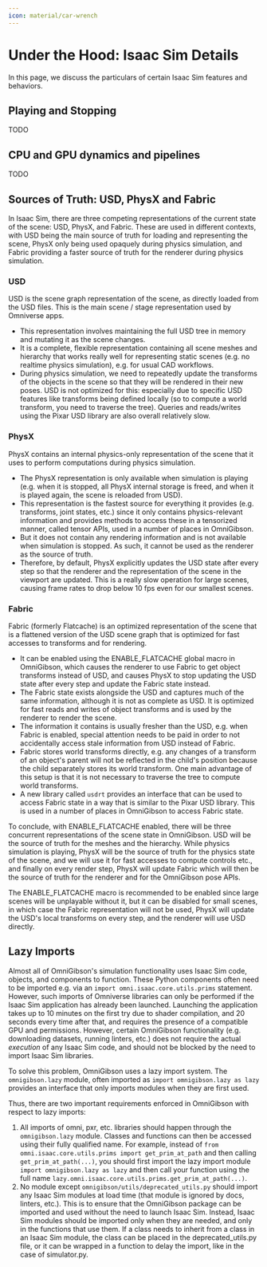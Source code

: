 ```yaml
---
icon: material/car-wrench
---
```


# Under the Hood: Isaac Sim Details
In this page, we discuss the particulars of certain Isaac Sim features and behaviors.

## Playing and Stopping
TODO

## CPU and GPU dynamics and pipelines
TODO

## Sources of Truth: USD, PhysX and Fabric
In Isaac Sim, there are three competing representations of the current state of the scene: USD, PhysX, and Fabric. These are used in different contexts, with USD being the main source of truth for loading and representing the scene, PhysX only being used opaquely during physics simulation, and Fabric providing a faster source of truth for the renderer during physics simulation.

### USD
USD is the scene graph representation of the scene, as directly loaded from the USD files. This is the main scene / stage representation used by Omniverse apps.
  * This representation involves maintaining the full USD tree in memory and mutating it as the scene changes.
  * It is a complete, flexible representation containing all scene meshes and hierarchy that works really well for representing static scenes (e.g. no realtime physics simulation), e.g. for usual CAD workflows.
  * During physics simulation, we need to repeatedly update the transforms of the objects in the scene so that they will be rendered in their new poses. USD is not optimized for this: especially due to specific USD features like transforms being defined locally (so to compute a world transform, you need to traverse the tree). Queries and reads/writes using the Pixar USD library are also overall relatively slow.

### PhysX
PhysX contains an internal physics-only representation of the scene that it uses to perform computations during physics simulation.
  * The PhysX representation is only available when simulation is playing (e.g. when it is stopped, all PhysX internal storage is freed, and when it is played again, the scene is reloaded from USD).
  * This representation is the fastest source for everything it provides (e.g. transforms, joint states, etc.) since it only contains physics-relevant information and provides methods to access these in a tensorized manner, called tensor APIs, used in a number of places in OmniGibson.
  * But it does not contain any rendering information and is not available when simulation is stopped. As such, it cannot be used as the renderer as the source of truth.
  * Therefore, by default, PhysX explicitly updates the USD state after every step so that the renderer and the representation of the scene in the viewport are updated. This is a really slow operation for large scenes, causing frame rates to drop below 10 fps even for our smallest scenes.

### Fabric
Fabric (formerly Flatcache) is an optimized representation of the scene that is a flattened version of the USD scene graph that is optimized for fast accesses to transforms and for rendering.
  * It can be enabled using the ENABLE_FLATCACHE global macro in OmniGibson, which causes the renderer to use Fabric to get object transforms instead of USD, and causes PhysX to stop updating the USD state after every step and update the Fabric state instead.
  * The Fabric state exists alongside the USD and captures much of the same information, although it is not as complete as USD. It is optimized for fast reads and writes of object transforms and is used by the renderer to render the scene.
  * The information it contains is usually fresher than the USD, e.g. when Fabric is enabled, special attention needs to be paid in order to not accidentally access stale information from USD instead of Fabric.
  * Fabric stores world transforms directly, e.g. any changes of a transform of an object's parent will not be reflected in the child's position because the child separately stores its world transform. One main advantage of this setup is that it is not necessary to traverse the tree to compute world transforms.
  * A new library called `usdrt` provides an interface that can be used to access Fabric state in a way that is similar to the Pixar USD library. This is used in a number of places in OmniGibson to access Fabric state.

To conclude, with ENABLE_FLATCACHE enabled, there will be three concurrent representations of the scene state in OmniGibson. USD will be the source of truth for the meshes and the hierarchy. While physics simulation is playing, PhysX will be the source of truth for the physics state of the scene, and we will use it for fast accesses to compute controls etc., and finally on every render step, PhysX will update Fabric which will then be the source of truth for the renderer and for the OmniGibson pose APIs.

The ENABLE_FLATCACHE macro is recommended to be enabled since large scenes will be unplayable without it, but it can be disabled for small scenes, in which case the Fabric representation will not be used, PhysX will update the USD's local transforms on every step, and the renderer will use USD directly.

## Lazy Imports
Almost all of OmniGibson's simulation functionality uses Isaac Sim code, objects, and components to function. These Python components often need to be imported e.g. via an `import omni.isaac.core.utils.prims` statement. However, such imports of Omniverse libraries can only be performed if the Isaac Sim application has already been launched. Launching the application takes up to 10 minutes on the first try due to shader compilation, and 20 seconds every time after that, and requires the presence of a compatible GPU and permissions. However, certain OmniGibson functionality (e.g. downloading datasets, running linters, etc.) does not require the actual _execution_ of any Isaac Sim code, and should not be blocked by the need to import Isaac Sim libraries.

To solve this problem, OmniGibson uses a lazy import system. The `omnigibson.lazy` module, often imported as `import omnigibson.lazy as lazy` provides an interface that only imports modules when they are first used.

Thus, there are two important requirements enforced in OmniGibson with respect to lazy imports:

1. All imports of omni, pxr, etc. libraries should happen through the `omnigibson.lazy` module. Classes and functions can then be accessed using their fully qualified name. For example, instead of `from omni.isaac.core.utils.prims import get_prim_at_path` and then calling `get_prim_at_path(...)`, you should first import the lazy import module `import omnigibson.lazy as lazy` and then call your function using the full name `lazy.omni.isaac.core.utils.prims.get_prim_at_path(...)`.
2. No module except `omnigibson/utils/deprecated_utils.py` should import any Isaac Sim modules at load time (that module is ignored by docs, linters, etc.). This is to ensure that the OmniGibson package can be imported and used without the need to launch Isaac Sim. Instead, Isaac Sim modules should be imported only when they are needed, and only in the functions that use them. If a class needs to inherit from a class in an Isaac Sim module, the class can be placed in the deprecated_utils.py file, or it can be wrapped in a function to delay the import, like in the case of simulator.py.